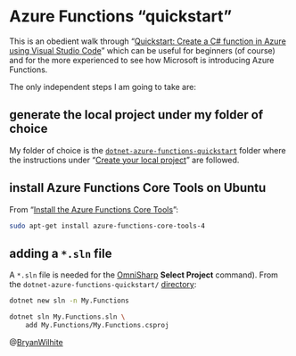 # Azure Functions “quickstart”

This is an obedient walk through “[Quickstart: Create a C# function in Azure using Visual Studio Code](https://docs.microsoft.com/en-us/azure/azure-functions/create-first-function-vs-code-csharp)” which can be useful for beginners (of course) and for the more experienced to see how Microsoft is introducing Azure Functions.

The only independent steps I am going to take are:

## generate the local project under my folder of choice

My folder of choice is the [`dotnet-azure-functions-quickstart`](../dotnet-azure-functions-quickstart) folder where the instructions under “[Create your local project](https://docs.microsoft.com/en-us/azure/azure-functions/create-first-function-vs-code-csharp?tabs=in-process#create-an-azure-functions-project)” are followed.

## install Azure Functions Core Tools on Ubuntu

From “[Install the Azure Functions Core Tools](https://docs.microsoft.com/en-us/azure/azure-functions/functions-run-local?tabs=v4%2Clinux%2Ccsharp%2Cportal%2Cbash#tabpanel_2_linux_v4)”:

```bash
sudo apt-get install azure-functions-core-tools-4
```

## adding a `*.sln` file

A `*.sln` file is needed for the [OmniSharp](https://www.omnisharp.net/) **Select Project** command). From the `dotnet-azure-functions-quickstart/` [directory](../dotnet-azure-functions-quickstart):

```bash
dotnet new sln -n My.Functions

dotnet sln My.Functions.sln \
    add My.Functions/My.Functions.csproj
```

@[BryanWilhite](https://twitter.com/BryanWilhite)
